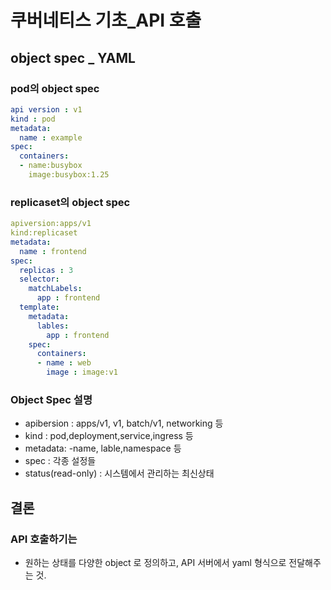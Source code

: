 # 쿠버네티스 기초_API 호출
## object spec _ YAML
### pod의 object spec
```.yaml
api version : v1
kind : pod
metadata:
  name : example
spec:
  containers:
  - name:busybox
    image:busybox:1.25
```

### replicaset의 object spec
```.yaml
apiversion:apps/v1
kind:replicaset
metadata:
  name : frontend
spec:
  replicas : 3
  selector:
    matchLabels:
      app : frontend
  template:
    metadata:
      lables:
        app : frontend
    spec:
      containers:
      - name : web
        image : image:v1
```

### Object Spec 설명
- apibersion : apps/v1, v1, batch/v1, networking 등
- kind : pod,deployment,service,ingress 등
- metadata: -name, lable,namespace 등
- spec : 각종 설정들
- status(read-only) : 시스템에서 관리하는 최신상태

## 결론
### API 호출하기는
- 원하는 상태를 다양한 object 로 정의하고, API 서버에서 yaml 형식으로 전달해주는 것.
  
